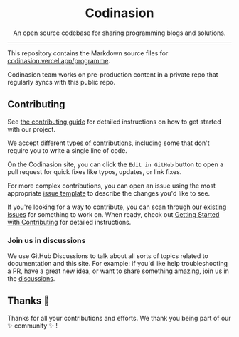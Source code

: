 <h1 align="center">Codinasion</h1>

<p align="center"> An open source codebase for sharing programming blogs and solutions.
    <br/>
</p>

---

This repository contains the Markdown source files for [codinasion.vercel.app/programme](https://codinasion.vercel.app/programme/).

Codinasion team works on pre-production content in a private repo that regularly syncs with this public repo.

## Contributing

See [the contributing guide](CONTRIBUTING.md) for detailed instructions on how to get started with our project. 

We accept different [types of contributions](https://github.com/codinasion/codinasion-programme/blob/master/contributing/types-of-contributions.md), including some that don't require you to write a single line of code.

On the Codinasion site, you can click the `Edit in GitHub` button to open a pull request for quick fixes like typos, updates, or link fixes.

For more complex contributions, you can open an issue using the most appropriate [issue template](https://github.com/codinasion/codinasion-programme/issues/new/choose) to describe the changes you'd like to see.

If you're looking for a way to contribute, you can scan through our [existing issues](https://github.com/codinasion/codinasion-programme/issues) for something to work on. When ready, check out [Getting Started with Contributing](/CONTRIBUTING.md) for detailed instructions.

### Join us in discussions

We use GitHub Discussions to talk about all sorts of topics related to documentation and this site. For example: if you'd like help troubleshooting a PR, have a great new idea, or want to share something amazing, join us in the [discussions](https://github.com/codinasion/codinasion-programme/discussions).

## Thanks :purple_heart:

Thanks for all your contributions and efforts. We thank you being part of our :sparkles: community :sparkles: !

